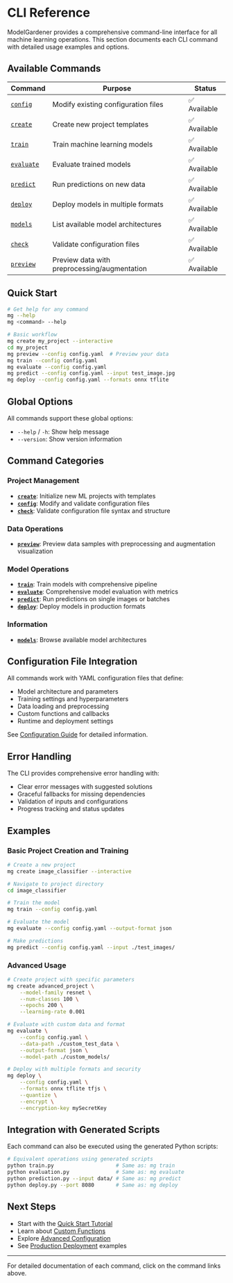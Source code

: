 # CLI Reference

ModelGardener provides a comprehensive command-line interface for all machine learning operations. This section documents each CLI command with detailed usage examples and options.

## Available Commands

| Command | Purpose | Status |
|---------|---------|--------|
| [`config`](config.md) | Modify existing configuration files | ✅ Available |
| [`create`](create.md) | Create new project templates | ✅ Available |
| [`train`](train.md) | Train machine learning models | ✅ Available |
| [`evaluate`](evaluate.md) | Evaluate trained models | ✅ Available |
| [`predict`](predict.md) | Run predictions on new data | ✅ Available |
| [`deploy`](deploy.md) | Deploy models in multiple formats | ✅ Available |
| [`models`](models.md) | List available model architectures | ✅ Available |
| [`check`](check.md) | Validate configuration files | ✅ Available |
| [`preview`](preview.md) | Preview data with preprocessing/augmentation | ✅ Available |

## Quick Start

```bash
# Get help for any command
mg --help
mg <command> --help

# Basic workflow
mg create my_project --interactive
cd my_project
mg preview --config config.yaml  # Preview your data
mg train --config config.yaml
mg evaluate --config config.yaml
mg predict --config config.yaml --input test_image.jpg
mg deploy --config config.yaml --formats onnx tflite
```

## Global Options

All commands support these global options:

- `--help` / `-h`: Show help message
- `--version`: Show version information

## Command Categories

### Project Management
- **[`create`](create.md)**: Initialize new ML projects with templates
- **[`config`](config.md)**: Modify and validate configuration files
- **[`check`](check.md)**: Validate configuration file syntax and structure

### Data Operations
- **[`preview`](preview.md)**: Preview data samples with preprocessing and augmentation visualization

### Model Operations
- **[`train`](train.md)**: Train models with comprehensive pipeline
- **[`evaluate`](evaluate.md)**: Comprehensive model evaluation with metrics
- **[`predict`](predict.md)**: Run predictions on single images or batches
- **[`deploy`](deploy.md)**: Deploy models in production formats

### Information
- **[`models`](models.md)**: Browse available model architectures

## Configuration File Integration

All commands work with YAML configuration files that define:

- Model architecture and parameters
- Training settings and hyperparameters
- Data loading and preprocessing
- Custom functions and callbacks
- Runtime and deployment settings

See [Configuration Guide](../tutorials/configuration.md) for detailed information.

## Error Handling

The CLI provides comprehensive error handling with:

- Clear error messages with suggested solutions
- Graceful fallbacks for missing dependencies
- Validation of inputs and configurations
- Progress tracking and status updates

## Examples

### Basic Project Creation and Training

```bash
# Create a new project
mg create image_classifier --interactive

# Navigate to project directory
cd image_classifier

# Train the model
mg train --config config.yaml

# Evaluate the model
mg evaluate --config config.yaml --output-format json

# Make predictions
mg predict --config config.yaml --input ./test_images/
```

### Advanced Usage

```bash
# Create project with specific parameters
mg create advanced_project \
    --model-family resnet \
    --num-classes 100 \
    --epochs 200 \
    --learning-rate 0.001

# Evaluate with custom data and format
mg evaluate \
    --config config.yaml \
    --data-path ./custom_test_data \
    --output-format json \
    --model-path ./custom_models/

# Deploy with multiple formats and security
mg deploy \
    --config config.yaml \
    --formats onnx tflite tfjs \
    --quantize \
    --encrypt \
    --encryption-key mySecretKey
```

## Integration with Generated Scripts

Each command can also be executed using the generated Python scripts:

```bash
# Equivalent operations using generated scripts
python train.py                    # Same as: mg train
python evaluation.py               # Same as: mg evaluate
python prediction.py --input data/ # Same as: mg predict
python deploy.py --port 8080       # Same as: mg deploy
```

## Next Steps

- Start with the [Quick Start Tutorial](../tutorials/quickstart.md)
- Learn about [Custom Functions](../tutorials/custom-functions.md)
- Explore [Advanced Configuration](../tutorials/advanced-configuration.md)
- See [Production Deployment](../tutorials/production-deployment.md) examples

---

For detailed documentation of each command, click on the command links above.

